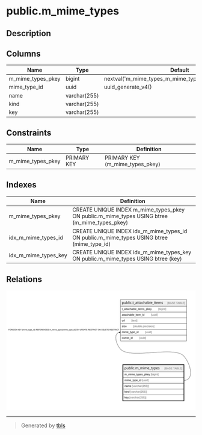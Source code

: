 # public.m_mime_types

## Description

## Columns

| Name | Type | Default | Nullable | Children | Parents | Comment |
| ---- | ---- | ------- | -------- | -------- | ------- | ------- |
| m_mime_types_pkey | bigint | nextval('m_mime_types_m_mime_types_pkey_seq'::regclass) | false |  |  |  |
| mime_type_id | uuid | uuid_generate_v4() | false | [public.t_attachable_items](public.t_attachable_items.md) |  |  |
| name | varchar(255) |  | false |  |  |  |
| kind | varchar(255) |  | false |  |  |  |
| key | varchar(255) |  | false |  |  |  |

## Constraints

| Name | Type | Definition |
| ---- | ---- | ---------- |
| m_mime_types_pkey | PRIMARY KEY | PRIMARY KEY (m_mime_types_pkey) |

## Indexes

| Name | Definition |
| ---- | ---------- |
| m_mime_types_pkey | CREATE UNIQUE INDEX m_mime_types_pkey ON public.m_mime_types USING btree (m_mime_types_pkey) |
| idx_m_mime_types_id | CREATE UNIQUE INDEX idx_m_mime_types_id ON public.m_mime_types USING btree (mime_type_id) |
| idx_m_mime_types_key | CREATE UNIQUE INDEX idx_m_mime_types_key ON public.m_mime_types USING btree (key) |

## Relations

![er](public.m_mime_types.svg)

---

> Generated by [tbls](https://github.com/k1LoW/tbls)
